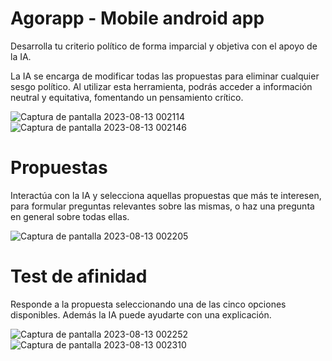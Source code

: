 # Agorapp - Mobile android app

Desarrolla tu criterio político de forma imparcial y objetiva con el apoyo de la IA.

La IA se encarga de modificar todas las propuestas para eliminar cualquier sesgo político. Al utilizar esta herramienta, podrás acceder a información neutral y equitativa, fomentando un pensamiento crítico.

![Captura de pantalla 2023-08-13 002114](https://github.com/muquifuler/Agorapp/assets/57547835/80760e28-2213-4873-93a2-c6d09e9f1320)
![Captura de pantalla 2023-08-13 002146](https://github.com/muquifuler/Agorapp/assets/57547835/655ddf99-1186-44a8-855a-d77157fcfb2b)

# Propuestas

Interactúa con la IA y selecciona aquellas propuestas que más te interesen, para formular preguntas relevantes sobre las mismas, o haz una pregunta en general sobre todas ellas.

![Captura de pantalla 2023-08-13 002205](https://github.com/muquifuler/Agorapp/assets/57547835/5b08b53f-7ae1-4c1a-8969-1fc4fa22bb9b)

# Test de afinidad

Responde a la propuesta seleccionando una de las cinco opciones disponibles. Además la IA puede ayudarte con una explicación.

![Captura de pantalla 2023-08-13 002252](https://github.com/muquifuler/Agorapp/assets/57547835/642418a9-7367-4bb1-bb3c-3a8c1656978e)
![Captura de pantalla 2023-08-13 002310](https://github.com/muquifuler/Agorapp/assets/57547835/168bee42-0f50-44b5-bf48-524e709daffa)


